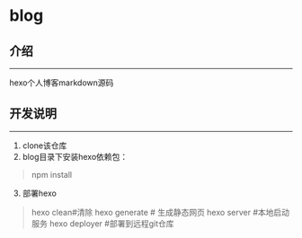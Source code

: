 # blog
## 介绍
---

hexo个人博客markdown源码

## 开发说明
---

1. clone该仓库
2. blog目录下安装hexo依赖包：
>npm install
3. 部署hexo
>hexo clean#清除
hexo generate # 生成静态网页
hexo server #本地启动服务
hexo deployer #部署到远程git仓库